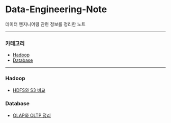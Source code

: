# Data-Engineering-Note

데이터 엔지니어링 관련 정보를 정리한 노트

---
### 카테고리
- [Hadoop]()
- [Database]()

---
### Hadoop
- [HDFS와 S3 비교]()

### Database
- [OLAP와 OLTP 정리]()